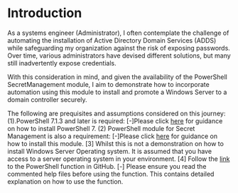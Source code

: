 # Introduction

As a systems engineer (Administrator), I often contemplate the challenge of automating the installation of Active Directory Domain Services (ADDS) while safeguarding my organization against the risk of exposing passwords. Over time, various administrators have devised different solutions, but many still inadvertently expose credentials.

With this consideration in mind, and given the availability of the PowerShell SecretManagement module, I aim to demonstrate how to incorporate automation using this module to install and promote a Windows Server to a domain controller securely.

The following are prequisites and assumptions considered on this journey:
(1).PowerShell 7.1.3 and later is required:
[-]Please click [here](https://bit.ly/47VAj9R) for guidance on how to install PowerShell 7.
(2) PowerShell module for Secret Management is also a requirement:
[-]Please click [here](https://bit.ly/4bjARta) for guidance on how to install this module.
[3] Whilst this is not a demonstration on how to install Windows Server Operating system. It is assumed that you have access to a server operating system in your environment.
[4] Follow the [link](//TODO) to the PowerShell function in GitHub.
[-] Please ensure you read the commented help files before using the function. This contains detailed explanation on how to use the function.

